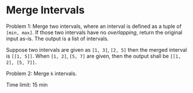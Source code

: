 Merge Intervals
===============

Problem 1: Merge two intervals, where an interval is defined as a tuple of
`[min, max]`. If those two intervals have no *overlapping*, return the original
input as-is. The output is a list of intervals.

Suppose two intervals are given as `[1, 3]`, `[2, 5]` then the merged interval
is `[[1, 5]]`. When `[1, 2]`, `[5, 7]` are given, then the output shall be
`[[1, 2], [5, 7]]`.

Problem 2: Merge `k` intervals.

Time limit: 15 min
